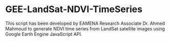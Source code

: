 # GEE-LandSat-NDVI-TimeSeries
This script has been developed by EAMENA Research Associate Dr. Ahmed Mahmoud to generate NDVI time series from LandSat satellite images using Google Earth Engine JavaScript API.
